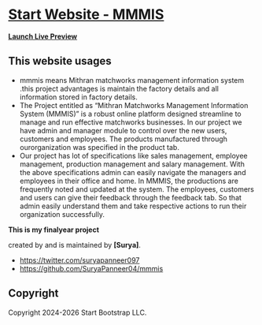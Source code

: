 # [Start Website - MMMIS](https://mmwps.000webhostapp.com/)

**[Launch Live Preview](https://mmwps.000webhostapp.com/)**

## This website usages
* mmmis means Mithran matchworks management information system .this project advantages is maintain the factory details and all information stored in factory details.
* The Project entitled as “Mithran Matchworks Management Information System (MMMIS)” is a robust online platform designed streamline to manage and run effective
  matchworks businesses. In our project we have admin and manager module to control over the new users, customers and employees. The products manufactured through ourorganization was specified in the product tab.
* Our project has lot of specifications like sales management, employee management, production management and salary management. With the above specifications admin can easily
  navigate the managers and employees in their office and home. In MMMIS, the productions are frequently noted and updated at the system. The employees, customers and users can give their
  feedback through the feedback tab. So that admin easily understand them and take respective actions to run their organization successfully.
  
**This is my finalyear project**

 created by and is maintained by **[Surya]**.
* <https://twitter.com/suryapanneer097>
* <https://github.com/SuryaPanneer04/mmmis>

## Copyright

Copyright 2024-2026 Start Bootstrap LLC.

